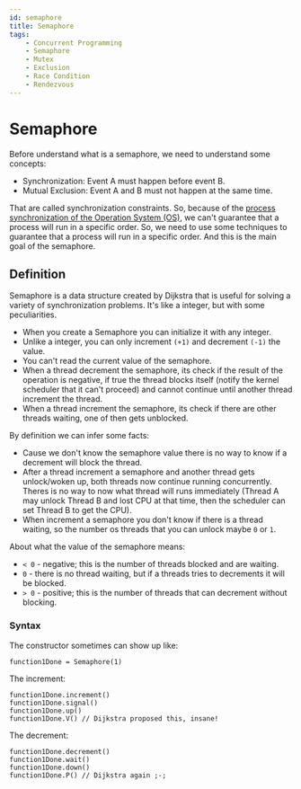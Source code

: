 ```yaml
---
id: semaphore
title: Semaphore
tags:
    - Concurrent Programming
    - Semaphore
    - Mutex
    - Exclusion
    - Race Condition
    - Rendezvous    
---
```


# Semaphore

Before understand what is a semaphore, we need to understand some concepts:

- Synchronization: Event A must happen before event B.
- Mutual Exclusion: Event A and B must not happen at the same time.

That are called synchronization constraints. So, because of the [process synchronization of the Operation System (OS)](https://www.scaler.com/topics/operating-system/process-synchronization-in-os/), we can't guarantee that a process will run in a specific order. So, we need to use some techniques to guarantee that a process will run in a specific order. And this is the main goal of the semaphore.

## Definition

Semaphore is a data structure created by Dijkstra that is useful for solving a variety of synchronization problems. It's like a integer, but with some peculiarities.

- When you create a Semaphore you can initialize it with any integer.
- Unlike a integer, you can only increment `(+1)` and decrement `(-1)` the value.
- You can't read the current value of the semaphore.
- When a thread decrement the semaphore, its check if the result of the operation is negative, if true the thread blocks itself (notify the kernel scheduler that it can't proceed) and cannot continue until another thread increment the thread.
- When a thread increment the semaphore, its check if there are other threads waiting, one of then gets unblocked.

By definition we can infer some facts:

- Cause we don't know the semaphore value there is no way to know if a decrement will block the thread.
- After a thread increment a semaphore and another thread gets unlock/woken up, both threads now continue running concurrently. Theres is no way to now what thread will runs immediately (Thread A may unlock Thread B and lost CPU at that time, then the scheduler can set Thread B to get the CPU).
- When increment a semaphore you don't know if there is a thread waiting, so the number os threads that you can unlock maybe `0` or `1`.

About what the value of the semaphore means:

- `< 0` - negative; this is the number of threads blocked and are waiting.
- `0` - there is no thread waiting, but if a threads tries to decrements it will be blocked.
- `> 0` - positive; this is the number of threads that can decrement without blocking.

### Syntax

The constructor sometimes can show up like:

```
function1Done = Semaphore(1)
```

The increment:

```
function1Done.increment()
function1Done.signal()
function1Done.up()
function1Done.V() // Dijkstra proposed this, insane!
```

The decrement:

```
function1Done.decrement()
function1Done.wait()
function1Done.down()
function1Done.P() // Dijkstra again ;-; 
```
